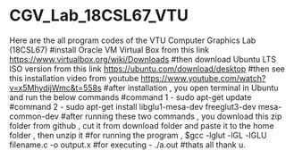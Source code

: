 # CGV_Lab_18CSL67_VTU
Here are the all program codes of the VTU Computer Graphics Lab (18CSL67) 
#install Oracle VM Virtual Box from this link https://www.virtualbox.org/wiki/Downloads
#then download Ubuntu LTS ISO version from this link  https://ubuntu.com/download/desktop
#then see this installation video from youtube https://www.youtube.com/watch?v=x5MhydijWmc&t=558s
#after installation , you open terminal in Ubuntu and run the below commands
#command 1 - sudo apt-get update
#command 2 - sudo apt-get install libglu1-mesa-dev freeglut3-dev mesa-common-dev
#after running these two commands , you download this zip folder from github , cut it from download folder  and paste it to the home folder , then unzip it
#for running the program , $gcc -lglut -lGL -lGLU filename.c -o output.x 
#for executing - ./a.out
#thats all  thank u.

